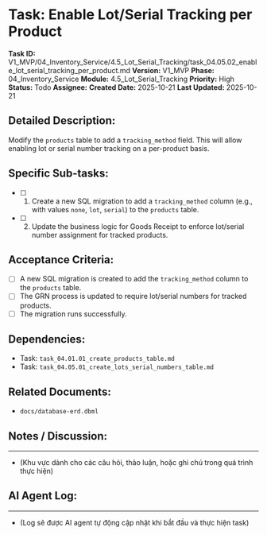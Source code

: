 # Task: Enable Lot/Serial Tracking per Product

**Task ID:** V1_MVP/04_Inventory_Service/4.5_Lot_Serial_Tracking/task_04.05.02_enable_lot_serial_tracking_per_product.md
**Version:** V1_MVP
**Phase:** 04_Inventory_Service
**Module:** 4.5_Lot_Serial_Tracking
**Priority:** High
**Status:** Todo
**Assignee:** 
**Created Date:** 2025-10-21
**Last Updated:** 2025-10-21

## Detailed Description:
Modify the `products` table to add a `tracking_method` field. This will allow enabling lot or serial number tracking on a per-product basis.

## Specific Sub-tasks:
- [ ] 1. Create a new SQL migration to add a `tracking_method` column (e.g., with values `none`, `lot`, `serial`) to the `products` table.
- [ ] 2. Update the business logic for Goods Receipt to enforce lot/serial number assignment for tracked products.

## Acceptance Criteria:
- [ ] A new SQL migration is created to add the `tracking_method` column to the `products` table.
- [ ] The GRN process is updated to require lot/serial numbers for tracked products.
- [ ] The migration runs successfully.

## Dependencies:
*   Task: `task_04.01.01_create_products_table.md`
*   Task: `task_04.05.01_create_lots_serial_numbers_table.md`

## Related Documents:
*   `docs/database-erd.dbml`

## Notes / Discussion:
---
*   (Khu vực dành cho các câu hỏi, thảo luận, hoặc ghi chú trong quá trình thực hiện)

## AI Agent Log:
---
*   (Log sẽ được AI agent tự động cập nhật khi bắt đầu và thực hiện task)